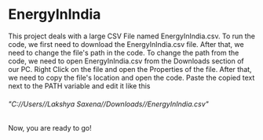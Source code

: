 # EnergyInIndia
This project deals with a large CSV File named EnergyInIndia.csv.
To run the code, we first need to download the EnergyInIndia.csv file. After that, we need to change the file's path in the code.
To change the path from the code, we need to open EnergyInIndia.csv from the Downloads section of our PC. Right Click on the file and open the Properties of the file.
After that, we need to copy the file's location and open the code. Paste the copied text next to the PATH variable and edit it like this 
###### "C://Users//Lakshya Saxena//Downloads//EnergyInIndia.csv"
Now, you are ready to go!
